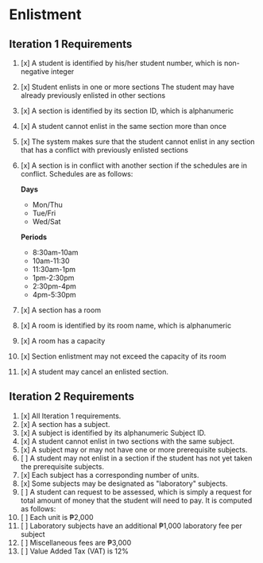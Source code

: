 # Enlistment

## Iteration 1 Requirements

1. [x] A student is identified by his/her student number, which is non-negative integer
2. [x] Student enlists in one or more sections The student may have already previously enlisted in other sections
3. [x] A section is identified by its section ID, which is alphanumeric
4. [x] A student cannot enlist in the same section more than once
5. [x] The system makes sure that the student cannot enlist in any section that has a conflict with previously enlisted sections
6. [x] A section is in conflict with another section if the schedules are in conflict. Schedules are as follows:
   
    **Days**
      - Mon/Thu
      - Tue/Fri
      - Wed/Sat

    **Periods**
      - 8:30am-10am 
      - 10am-11:30
      - 11:30am-1pm
      - 1pm-2:30pm
      - 2:30pm-4pm
      - 4pm-5:30pm

7. [x] A section has a room
8. [x] A room is identified by its room name, which is alphanumeric
9. [x] A room has a capacity
10. [x] Section enlistment may not exceed the capacity of its room
11. [x] A student may cancel an enlisted section.

## Iteration 2 Requirements

1. [x] All Iteration 1 requirements.
2. [x] A section has a subject.
3. [x] A subject is identified by its alphanumeric Subject ID.
4. [x] A student cannot enlist in two sections with the same subject.
5. [x] A subject may or may not have one or more prerequisite subjects.
6. [ ] A student may not enlist in a section if the student has not yet taken the prerequisite subjects.
7. [x] Each subject has a corresponding number of units.
8. [x] Some subjects may be designated as "laboratory" subjects.
9. [ ] A student can request to be assessed, which is simply a request for total amount of money that the student will need to pay. It is computed as follows:
10. [ ] Each unit is ₱2,000
11. [ ] Laboratory subjects have an additional ₱1,000 laboratory fee per subject
12. [ ] Miscellaneous fees are ₱3,000
13. [ ] Value Added Tax (VAT) is 12%
